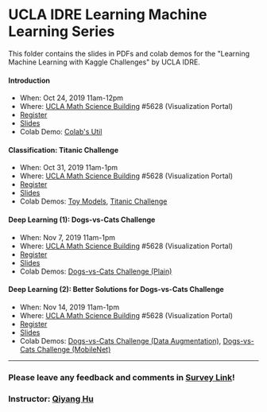 # UCLA IDRE Learning Machine Learning Series

This folder contains the slides in PDFs and colab demos for the "Learning Machine Learning with Kaggle Challenges" by UCLA IDRE.

#### Introduction

 - When: Oct 24, 2019 11am-12pm 
 - Where: [UCLA Math Science Building](https://goo.gl/maps/ryeJd6sVpkCNkF5u6) #5628 (Visualization Portal)
 - [Register](https://idre.ucla.edu/calendar-event/learning-machine-learning-with-kaggle-challenges-introduction)
 - [Slides](https://huqy.github.io/idre_learning_machine_learning/1_ML_Intro.pdf)
 - Colab Demo: [Colab's Util](https://colab.research.google.com/github/huqy/idre_learning_machine_learning/blob/master/1_Colab_Utils.ipynb)


#### Classification: Titanic Challenge
- When: Oct 31, 2019 11am-1pm
- Where: [UCLA Math Science Building](https://goo.gl/maps/ryeJd6sVpkCNkF5u6) #5628 (Visualization Portal)
- [Register](https://idre.ucla.edu/calendar-event/learning-machine-learning-with-kaggle-challenges-solving-titanic-problem)
 - [Slides](https://huqy.github.io/idre_learning_machine_learning/2_ML_Classification.pdf)
 - Colab Demos: [Toy Models](https://colab.research.google.com/github/huqy/idre_learning_machine_learning/blob/master/2_toy_models.ipynb), [Titanic Challenge](https://colab.research.google.com/github/huqy/idre_learning_machine_learning/blob/master/2_titanic_challenge.ipynb)

#### Deep Learning (1): Dogs-vs-Cats Challenge
- When: Nov 7, 2019 11am-1pm
- Where: [UCLA Math Science Building](https://goo.gl/maps/ryeJd6sVpkCNkF5u6) #5628 (Visualization Portal)
- [Register](https://idre.ucla.edu/calendar-event/learning-machine-learning-with-kaggle-challenges-deep-learning-for-dogs-vs-cats-problem)
 - [Slides](https://huqy.github.io/idre_learning_machine_learning/3_DL_general.pdf)
 - Colab Demos: [Dogs-vs-Cats Challenge (Plain)](https://colab.research.google.com/github/huqy/idre_learning_machine_learning/blob/master/3_dogs_vs_cats_plain.ipynb)

#### Deep Learning (2): Better Solutions for Dogs-vs-Cats Challenge
- When: Nov 14, 2019 11am-1pm
- Where: [UCLA Math Science Building](https://goo.gl/maps/ryeJd6sVpkCNkF5u6) #5628 (Visualization Portal)
- [Register](https://idre.ucla.edu/calendar-event/learning-machine-learning-with-kaggle-challenges-deep-learning-for-dogs-vs-cats-problem-with-better-solutions)
 - [Slides](https://huqy.github.io/idre_learning_machine_learning/4_DL_adv.pdf)
 - Colab Demos: [Dogs-vs-Cats Challenge (Data Augmentation)](https://colab.research.google.com/github/huqy/idre_learning_machine_learning/blob/master/4_dogs_vs_cats_DataAug.ipynb), [Dogs-vs-Cats Challenge (MobileNet)](https://colab.research.google.com/github/huqy/idre_learning_machine_learning/blob/master/4_dogs_vs_cats_mobilenet.ipynb)

---

###  Please leave any feedback and comments in [Survey Link](https://forms.gle/t3f8CztFQpeFFksy6)!

### Instructor: [Qiyang Hu](mailto:huqy@idre.ucla.edu)
